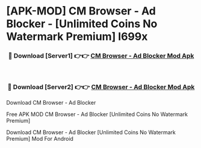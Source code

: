 # [APK-MOD] CM Browser - Ad Blocker  - [Unlimited Coins No Watermark Premium] l699x



<div align="center">
<h3>🔴 Download [Server1] 👉👉 <a href="https://momento.my/?title=CM_Browser_-_Ad_Blocker_">CM Browser - Ad Blocker  Mod Apk</a></h3><br>

<h3>🔴 Download [Server2] 👉👉 <a href="https://momento.my/?title=CM_Browser_-_Ad_Blocker_">CM Browser - Ad Blocker  Mod Apk</a></h3>
</div>



Download CM Browser - Ad Blocker  

Free APK MOD CM Browser - Ad Blocker  [Unlimited Coins No Watermark Premium]

Download CM Browser - Ad Blocker  [Unlimited Coins No Watermark Premium] Mod For Android
